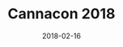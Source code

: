 ---
title: "Cannacon 2018"
date: 2018-02-16
picture: /assets/camera-roll/2018/02/2018-02-16-cannacon-2018/20180216_233453006_iOS.jpg
thumbnail: /assets/camera-roll/2018/02/2018-02-16-cannacon-2018/20180216_233453006_iOS-thumbnail.jpg
type: picture
tags:
  - Amber Brick
  - photograph
  - Cannacon
  - cannabis
  - Seattle Convention Center
  - Seattle
---